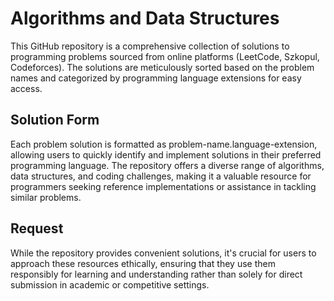# Algorithms and Data Structures
This GitHub repository is a comprehensive collection of solutions to programming problems sourced from online 
platforms (LeetCode, Szkopul, Codeforces). The solutions are meticulously sorted based on the problem names and 
categorized by programming language extensions for easy access. 

## Solution Form 
Each problem solution is formatted as problem-name.language-extension, allowing users to quickly identify and 
implement solutions in their preferred programming language. The repository offers a diverse range of algorithms, 
data structures, and coding challenges, making it a valuable resource for programmers seeking reference 
implementations or assistance in tackling similar problems.

## Request
While the repository provides convenient solutions, it's crucial for users to approach these resources ethically, 
ensuring that they use them responsibly for learning and understanding rather than solely for direct submission 
in academic or competitive settings.
